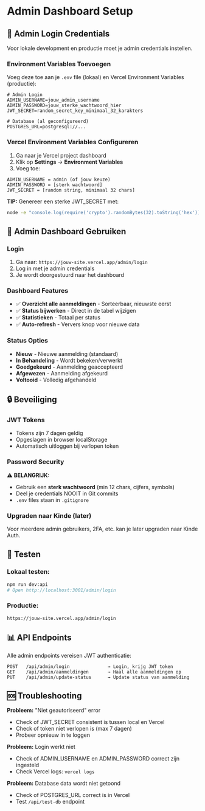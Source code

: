 # Admin Dashboard Setup

## 🔐 Admin Login Credentials

Voor lokale development en productie moet je admin credentials instellen.

### Environment Variables Toevoegen

Voeg deze toe aan je `.env` file (lokaal) en Vercel Environment Variables (productie):

```env
# Admin Login
ADMIN_USERNAME=jouw_admin_username
ADMIN_PASSWORD=jouw_sterke_wachtwoord_hier
JWT_SECRET=random_secret_key_minimaal_32_karakters

# Database (al geconfigureerd)
POSTGRES_URL=postgresql://...
```

### Vercel Environment Variables Configureren

1. Ga naar je Vercel project dashboard
2. Klik op **Settings** → **Environment Variables**
3. Voeg toe:

```
ADMIN_USERNAME = admin (of jouw keuze)
ADMIN_PASSWORD = [sterk wachtwoord]
JWT_SECRET = [random string, minimaal 32 chars]
```

**TIP:** Genereer een sterke JWT_SECRET met:
```bash
node -e "console.log(require('crypto').randomBytes(32).toString('hex'))"
```

## 🚀 Admin Dashboard Gebruiken

### Login
1. Ga naar: `https://jouw-site.vercel.app/admin/login`
2. Log in met je admin credentials
3. Je wordt doorgestuurd naar het dashboard

### Dashboard Features
- ✅ **Overzicht alle aanmeldingen** - Sorteerbaar, nieuwste eerst
- ✅ **Status bijwerken** - Direct in de tabel wijzigen
- ✅ **Statistieken** - Totaal per status
- ✅ **Auto-refresh** - Ververs knop voor nieuwe data

### Status Opties
- **Nieuw** - Nieuwe aanmelding (standaard)
- **In Behandeling** - Wordt bekeken/verwerkt
- **Goedgekeurd** - Aanmelding geaccepteerd
- **Afgewezen** - Aanmelding afgekeurd
- **Voltooid** - Volledig afgehandeld

## 🔒 Beveiliging

### JWT Tokens
- Tokens zijn 7 dagen geldig
- Opgeslagen in browser localStorage
- Automatisch uitloggen bij verlopen token

### Password Security
⚠️ **BELANGRIJK:**
- Gebruik een **sterk wachtwoord** (min 12 chars, cijfers, symbols)
- Deel je credentials NOOIT in Git commits
- `.env` files staan in `.gitignore`

### Upgraden naar Kinde (later)
Voor meerdere admin gebruikers, 2FA, etc. kan je later upgraden naar Kinde Auth.

## 🧪 Testen

### Lokaal testen:
```bash
npm run dev:api
# Open http://localhost:3001/admin/login
```

### Productie:
```
https://jouw-site.vercel.app/admin/login
```

## 📊 API Endpoints

Alle admin endpoints vereisen JWT authenticatie:

```
POST   /api/admin/login              → Login, krijg JWT token
GET    /api/admin/aanmeldingen       → Haal alle aanmeldingen op
PUT    /api/admin/update-status      → Update status van aanmelding
```

## 🆘 Troubleshooting

**Probleem:** "Niet geautoriseerd" error
- Check of JWT_SECRET consistent is tussen local en Vercel
- Check of token niet verlopen is (max 7 dagen)
- Probeer opnieuw in te loggen

**Probleem:** Login werkt niet
- Check of ADMIN_USERNAME en ADMIN_PASSWORD correct zijn ingesteld
- Check Vercel logs: `vercel logs`

**Probleem:** Database data wordt niet getoond
- Check of POSTGRES_URL correct is in Vercel
- Test `/api/test-db` endpoint
